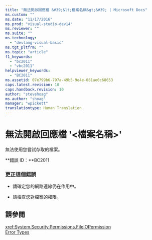 ```yaml
---
title: "無法開啟回應檔 &#39;&lt;檔案名稱&gt;&#39; | Microsoft Docs"
ms.custom: ""
ms.date: "11/17/2016"
ms.prod: "visual-studio-dev14"
ms.reviewer: ""
ms.suite: ""
ms.technology: 
  - "devlang-visual-basic"
ms.tgt_pltfrm: ""
ms.topic: "article"
f1_keywords: 
  - "bc2011"
  - "vbc2011"
helpviewer_keywords: 
  - "BC2011"
ms.assetid: 07e799b6-797a-49b5-9e4e-081ae0c68653
caps.latest.revision: 10
caps.handback.revision: 10
author: "stevehoag"
ms.author: "shoag"
manager: "wpickett"
translationtype: Human Translation
---
```

# 無法開啟回應檔 &#39;&lt;檔案名稱&gt;&#39;
無法使用您嘗試存取的檔案。  
  
 **錯誤 ID︰**BC2011  
  
### 更正這個錯誤  
  
-   請確定您的網路連線仍在作用中。  
  
-   請檢查您對檔案的權限。  
  
## 請參閱  
 <xref:System.Security.Permissions.FileIOPermission>   
 [Error Types](../../visual-basic/programming-guide/language-features/error-types.md)
